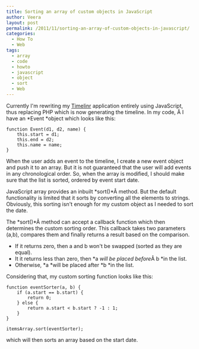 ```yaml
---
title: Sorting an array of custom objects in JavaScript
author: Veera
layout: post
permalink: /2011/11/sorting-an-array-of-custom-objects-in-javascript/
categories:
  - How To
  - Web
tags:
  - array
  - code
  - howto
  - javascript
  - object
  - sort
  - Web
---
```


Currently I'm rewriting my [Timelinr][1] application entirely using JavaScript, thus replacing PHP which is now generating the timeline. In my code, Â I have an *Event *object which looks like this:

 [1]: http://veerasundar.com/timelinr/ "Timeline - create timeline online"

    function Event(d1, d2, name) {
    	this.start = d1;
    	this.end = d2;
    	this.name = name;
    }

When the user adds an event to the timeline, I create a new event object and push it to an array. But it is not guaranteed that the user will add events in any chronological order. So, when the array is modified, I should make sure that the list is sorted, ordered by event start date.

JavaScript array provides an inbuilt *sort()*Â method. But the default functionality is limited that it sorts by converting all the elements to strings. Obviously, this sorting isn't enough for my custom object as I needed to sort the date.

The *sort()*Â method can accept a callback function which then determines the custom sorting order. This callback takes two parameters (a,b), compares them and finally returns a result based on the comparison.

*   If it returns zero, then a and b won't be swapped (sorted as they are equal).
*   It it returns less than zero, then *a *will be placed before*Â b *in the list.
*   Otherwise, *a *will be placed after *b *in the list.

Considering that, my custom sorting function looks like this:

    function eventSorter(a, b) {
    	if (a.start == b.start) {
    		return 0;
    	} else {
    		return a.start < b.start ? -1 : 1;
    	}
    }
    
    itemsArray.sort(eventSorter);

which will then sorts an array based on the start date.